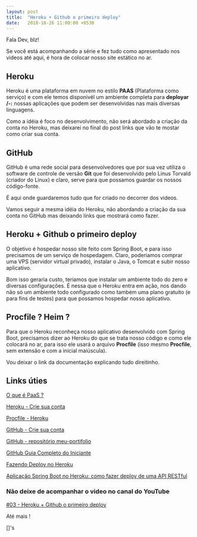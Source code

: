 ```yaml
---
layout: post
title:  "Heroku + Github o primeiro deploy"
date:   2018-10-26 11:00:00 +0530
---
```


Fala Dev, blz!

Se você está acompanhando a série e fez tudo como apresentado nos videos até aqui, é hora de colocar nosso site estático no ar.


## Heroku

Heroku é uma plataforma em nuvem no estilo **PAAS** (Plataforma como serviço) e com ele temos disponivél um ambiente completa para **deployar /-:** nossas aplicações que podem ser desenvolvidas nas mais diversas linguagens.

Como a idéia é foco no desenvolvimento, não será abordado a criação da conta no Heroku, mas deixarei no final do post links que vão te mostar como criar sua conta.


## GitHub

GitHub é uma rede social para desenvolvedores que por sua vez utiliza o software de controle de versão **Git** que foi desenvolvido pelo Linus Torvald (criador do Linux) e claro, serve para que possamos guardar os nossos código-fonte.

É aqui onde guardaremos tudo que for criado no decorrer dos videos. 

Vamos seguir a mesma idéia do Heroku, não abordando a criação da sua conta no GitHub mas deixando links que mostrará como fazer.


## Heroku + Github o primeiro deploy

O objetivo é hospedar nosso site feito com Spring Boot, e para isso precisamos de um serviço de hospedagem. Claro, poderiamos comprar uma VPS (servidor virtual privado), instalar o Java, o Tomcat e subir nosso aplicativo.

Bom isso geraria custo, teriamos que instalar um ambiente todo do zero e diversas configurações.
É nessa que o Heroku entra em ação, nos dando não só um ambiente todo configurado como também uma plano gratuito (e para fins de testes) para que possamos hospedar nosso aplicativo.


## Procfile ? Heim ?

Para que o Heroku reconheça nosso aplicativo desenvolvido com Spring Boot, precisamos dizer ao Heroku do que se trata nosso código e como ele colocará no ar, para isso ele usará o arquivo **Procfile** (isso mesmo **Procfile**, sem extensão e com a inicial maiúscula).

Vou deixar o link da documentação explicando tudo direitinho.


## Links úties

[O que é PaaS ?](https://azure.microsoft.com/pt-br/overview/what-is-paas/)

[Heroku - Crie sua conta](https://signup.heroku.com/)

[Procfile - Heroku](https://devcenter.heroku.com/articles/procfile)

[GitHub - Crie sua conta](https://github.com)

[GitHub - repositório meu-portifolio](https://github.com/BSTK/meu-portifolio)

[GitHub Guia Completo do Iniciante](https://www.youtube.com/watch?v=UbJLOn1PAKw)

[Fazendo Deploy no Heroku](https://www.youtube.com/watch?v=kY4u39a6Ueg)

[Aplicação Spring Boot no Heroku: como fazer deploy de uma API RESTful](https://www.youtube.com/watch?v=dusvP0CFisw)

### Não deixe de acompanhar o video no canal do YouTube

[#03 - Heroku + Github o primeiro deploy](https://www.youtube.com/watch?v=fF7FLsFctl8)

Até mais !

[]'s
